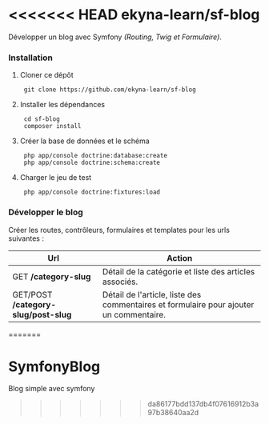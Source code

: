<<<<<<< HEAD
ekyna-learn/sf-blog
=======

Développer un blog avec Symfony _(Routing, Twig et Formulaire)_.

### Installation

1. Cloner ce dépôt

        git clone https://github.com/ekyna-learn/sf-blog
    
2. Installer les dépendances

        cd sf-blog
        composer install
    
3. Créer la base de données et le schéma

        php app/console doctrine:database:create
        php app/console doctrine:schema:create

4. Charger le jeu de test

        php app/console doctrine:fixtures:load
        

### Développer le blog

Créer les routes, contrôleurs, formulaires et templates pour les urls suivantes :

| Url | Action |
|-----|--------|
| GET __/category-slug__ | Détail de la catégorie et liste des articles associés. |
| GET/POST __/category-slug/post-slug__ | Détail de l'article, liste des commentaires et formulaire pour ajouter un commentaire. |
    
    
=======
# SymfonyBlog
Blog simple avec symfony
>>>>>>> da86177bdd137db4f07616912b3a97b38640aa2d
